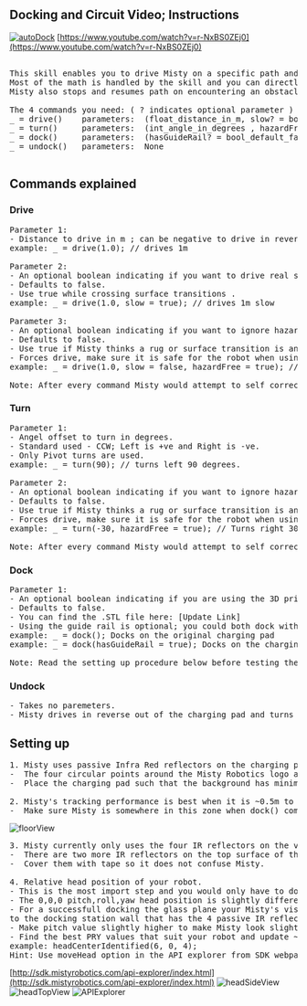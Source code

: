 ## Docking and Circuit Video; Instructions
[![autoDock](https://i.imgur.com/3qhCJNY.png)](https://www.youtube.com/watch?v=r-NxBS0ZEj0)
[https://www.youtube.com/watch?v=r-NxBS0ZEj0](https://www.youtube.com/watch?v=r-NxBS0ZEj0)
<pre>

This skill enables you to drive Misty on a specific path and dock on the wirless charger. 
Most of the math is handled by the skill and you can directly start writing code for your path.
Misty also stops and resumes path on encountering an obstacle. 

The 4 commands you need: ( ? indicates optional parameter )
_ = drive()    parameters:  (float_distance_in_m, slow? = bool_default_false , hazardFree? = bool_default_false )
_ = turn()     parameters:  (int_angle_in_degrees , hazardFree? = bool_default_false)
_ = dock()     parameters:  (hasGuideRail? = bool_default_false)
_ = undock()   parameters:  None

</pre>

## Commands explained
### Drive 
<pre>
Parameter 1: 
- Distance to drive in m ; can be negative to drive in reverse.
example: _ = drive(1.0); // drives 1m

Parameter 2:  
- An optional boolean indicating if you want to drive real slow for this distance.
- Defaults to false.
- Use true while crossing surface transitions .
example: _ = drive(1.0, slow = true); // drives 1m slow

Parameter 3: 
- An optional boolean indicating if you want to ignore hazards while driving this distance.
- Defaults to false.
- Use true if Misty thinks a rug or surface transition is an obstacle and stops. 
- Forces drive, make sure it is safe for the robot when using it.
example: _ = drive(1.0, slow = false, hazardFree = true); // drives 1m fast ignoring hazards

Note: After every command Misty would attempt to self correct any unintentional angular offset
</pre>

### Turn
<pre>
Parameter 1: 
- Angel offset to turn in degrees. 
- Standard used - CCW; Left is +ve and Right is -ve.
- Only Pivot turns are used. 
example: _ = turn(90); // turns left 90 degrees.

Parameter 2: 
- An optional boolean indicating if you want to ignore hazards while turning.
- Defaults to false.
- Use true if Misty thinks a rug or surface transition is an obstacle and stops. 
- Forces drive, make sure it is safe for the robot when using it.
example: _ = turn(-30, hazardFree = true); // Turns right 30 degrees ignoring hazards

Note: After every command Misty would attempt to self correct any unintentional angular offset
</pre>

### Dock
<pre>
Parameter 1:
- An optional boolean indicating if you are using the 3D printed guide rail on the charging pad.
- Defaults to false.
- You can find the .STL file here: [Update Link]
- Using the guide rail is optional; you could both dock with and without the guide rail.
example: _ = dock(); Docks on the original charging pad
example: _ = dock(hasGuideRail = true); Docks on the charging pad with the guide rail.

Note: Read the setting up procedure below before testing the code
</pre>

### Undock
<pre>
- Takes no paremeters.
- Misty drives in reverse out of the charging pad and turns 180 degrees.
</pre>

## Setting up

<pre>
1. Misty uses passive Infra Red reflectors on the charging pad to track relatve position. 
-  The four circular points around the Misty Robotics logo are the reflectors.
-  Place the charging pad such that the background has minimal IR reflective elements.

2. Misty's tracking performance is best when it is ~0.5m to ~1.5m from the charging pad.
-  Make sure Misty is somewhere in this zone when dock() command is called by the skill.
</pre>
![floorView](https://i.imgur.com/ZEKTBkV.jpg)
<pre>
3. Misty currently only uses the four IR reflectors on the vertical wall of the charger.
-  There are two more IR reflectors on the top surface of the charger. 
-  Cover them with tape so it does not confuse Misty.

4. Relative head position of your robot. 
- This is the most import step and you would only have to do it once for each robot. 
- The 0,0,0 pitch,roll,yaw head position is slightly different in each robot.
- For a successfull docking the glass plane your Misty's visor be look almost parallel 
to the docking station wall that has the 4 passive IR reflectors. 
- Make pitch value slightly higher to make Misty look slightly downwards (maybe +2).
- Find the best PRY values that suit your robot and update ~line31 in the skill .js file.
example: headCenterIdentified(6, 0, 4);
Hint: Use moveHead option in the API explorer from SDK webpage to play around these values. 
</pre>
[http://sdk.mistyrobotics.com/api-explorer/index.html](http://sdk.mistyrobotics.com/api-explorer/index.html)
![headSideView](https://i.imgur.com/dhaaMx9.jpg)
![headTopView](https://i.imgur.com/fv6LVF3.jpg)
![APIExplorer](https://i.imgur.com/7ywA6qn.png)



